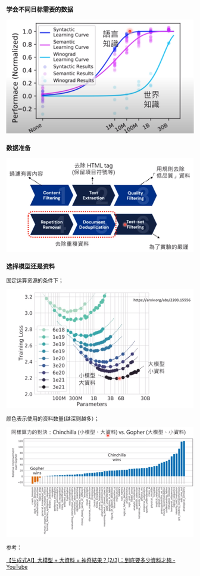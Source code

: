 ### 学会不同目标需要的数据

![image-20230327151044644](imags/image-20230327151044644.png)



### 数据准备

![image-20230327151702158](imags/image-20230327151702158.png)

### 选择模型还是资料

固定运算资源的条件下；

![image-20230327153243621](imags/image-20230327153243621.png)

颜色表示使用的资料数量(越深则越多）；



![image-20230327160620550](imags/image-20230327160620550.png)



参考：

[【生成式AI】大模型 + 大資料 = 神奇結果？(2/3)：到底要多少資料才夠 - YouTube](https://www.youtube.com/watch?v=qycxA-xX_OY)